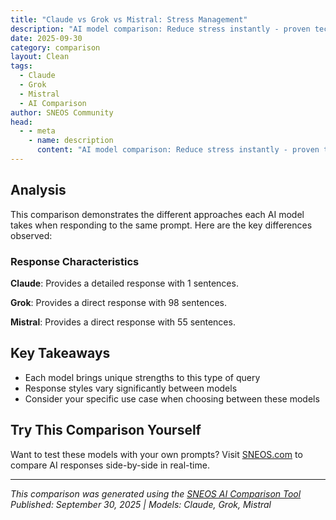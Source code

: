 ```yaml
---
title: "Claude vs Grok vs Mistral: Stress Management"
description: "AI model comparison: Reduce stress instantly - proven techniques for immediate relief..."
date: 2025-09-30
category: comparison
layout: Clean
tags:
  - Claude
  - Grok
  - Mistral
  - AI Comparison
author: SNEOS Community
head:
  - - meta
    - name: description
      content: "AI model comparison: Reduce stress instantly - proven techniques for immediate relief..."
---
```


<ChatComparison
  title="Claude vs Grok vs Mistral: Stress Management"
  prompt="Reduce stress instantly - proven techniques for immediate relief"
  :responses='{
    "Claude": "# Instant Stress Relief Techniques That Really Work\n\n## **Breathing Techniques (30 seconds - 2 minutes)**\n\n**4-7-8 Breathing**\n- Inhale for 4 counts\n- Hold for 7 counts  \n- Exhale for 8 counts\n- Repeat 3-4 times\n\n**Box Breathing**\n- Inhale for 4 counts\n- Hold for 4 counts\n- Exhale for 4 counts\n- Hold empty for 4 counts\n\n## **Physical Release Methods**\n\n**Progressive Muscle Relaxation (2-5 minutes)**\n- Tense shoulders for 5 seconds, then release\n- Clench fists tight, then let go\n- Tighten facial muscles, then relax\n\n**Quick Movement**\n- 20 jumping jacks\n- Shake out arms and legs vigorously\n- Stretch arms overhead and twist gently\n\n## **Mental Reset Techniques**\n\n**5-4-3-2-1 Grounding**\n- 5 things you can see\n- 4 things you can touch\n- 3 things you can hear\n- 2 things you can smell\n- 1 thing you can taste\n\n**Cold Water Reset**\n- Splash cold water on face/wrists\n- Hold ice cubes\n- Drink cold water slowly\n\n## **Instant Mindfulness**\n\n**60-Second Meditation**\n- Focus solely on your breath\n- Count breaths from 1 to 10\n- When mind wanders, return to counting\n\n**Visualization**\n- Picture a calm place for 30 seconds\n- Engage all senses in the mental image\n\n## **Emergency Stress Stoppers**\n\n- **Laugh** - Watch a funny video\n- **Hum or sing** - Activates vagus nerve  \n- **Smell something pleasant** - Keep lavender oil handy\n- **Call someone** who makes you feel better\n- **Step outside** for fresh air\n\n**Pro tip**: Practice these when calm so they\u0027re more effective during stress!",
    "Grok": "Stress can feel overwhelming, but there are proven techniques to help you reduce it instantly and regain a sense of calm. These methods are backed by science and can be practiced anywhere, anytime. Here are some effective strategies for immediate stress relief:\n\n---\n\n### 1. Deep Breathing (Diaphragmatic Breathing)\n   - **Why it works**: Deep breathing activates the parasympathetic nervous system, which helps lower your heart rate and calm your body by reducing the \u0022fight or flight\u0022 response.\n   - **How to do it**:\n     1. Sit or stand in a comfortable position.\n     2. Inhale deeply through your nose for a count of 4, allowing your belly to expand (not your chest).\n     3. Hold your breath for a count of 4.\n     4. Exhale slowly through your mouth for a count of 6-8.\n     5. Repeat for 1-2 minutes.\n   - **Instant effect**: You\u0027ll feel calmer as oxygen flow increases and stress hormones like cortisol decrease.\n\n---\n\n### 2. Progressive Muscle Relaxation (PMR)\n   - **Why it works**: Stress often causes physical tension. PMR helps release muscle tightness and signals your brain to relax.\n   - **How to do it**:\n     1. Start at your toes\u2014tense the muscles tightly for 5 seconds, then release.\n     2. Move up to your calves, thighs, hands, arms, shoulders, and face, tensing and releasing each group.\n     3. Focus on the feeling of relaxation after each release.\n     4. Takes about 5 minutes.\n   - **Instant effect**: Reduces physical stress symptoms and promotes a sense of ease.\n\n---\n\n### 3. 5-4-3-2-1 Grounding Technique\n   - **Why it works**: This mindfulness exercise shifts your focus from anxious thoughts to the present moment, breaking the cycle of stress.\n   - **How to do it**:\n     - Name 5 things you can see around you.\n     - Name 4 things you can touch or feel.\n     - Name 3 things you can hear.\n     - Name 2 things you can smell.\n     - Name 1 thing you can taste (or say something positive to yourself).\n   - **Instant effect**: Anchors you in the \u0022here and now,\u0022 reducing mental spiraling.\n\n---\n\n### 4. Quick Visualization or Guided Imagery\n   - **Why it works**: Visualizing a peaceful scene can trick your brain into feeling relaxed by triggering the same calming responses as if you were actually there.\n   - **How to do it**:\n     1. Close your eyes (if safe) and imagine a calming place\u2014like a beach, forest, or cozy room.\n     2. Engage all your senses: What do you see, hear, smell, or feel in this place?\n     3. Spend 1-2 minutes immersed in the scene.\n   - **Instant effect**: Lowers stress by distracting your mind and evoking positive emotions.\n\n---\n\n### 5. Physical Movement or Stretching\n   - **Why it works**: Stress often builds up as physical energy. Moving your body releases endorphins (natural mood boosters) and dissipates tension.\n   - **How to do it**:\n     - Stand up and shake out your arms and legs for 30 seconds.\n     - Do a quick stretch: Reach up to the sky, then touch your toes.\n     - Or take a 1-minute brisk walk if possible.\n   - **Instant effect**: Relieves tension and resets your mood.\n\n---\n\n### 6. Box Breathing (Used by Navy SEALs)\n   - **Why it works**: This structured breathing technique balances oxygen and carbon dioxide levels, calming the nervous system and improving focus.\n   - **How to do it**:\n     1. Inhale through your nose for a count of 4.\n     2. Hold your breath for a count of 4.\n     3. Exhale through your mouth for a count of 4.\n     4. Hold your breath again for a count of 4.\n     5. Repeat for 4-5 cycles.\n   - **Instant effect**: Slows racing thoughts and stabilizes emotions.\n\n---\n\n### 7. Squeeze and Release (Stress Ball or Hand Grip)\n   - **Why it works**: Squeezing something redirects nervous energy and provides a physical outlet for stress.\n   - **How to do it**:\n     - If you have a stress ball, squeeze it tightly for 10-15 seconds, then release.\n     - No stress ball? Clench your fists tightly, hold, and release.\n     - Repeat 5-10 times.\n   - **Instant effect**: Relieves pent-up tension and feels satisfying.\n\n---\n\n### 8. Quick Mindfulness or Body Scan\n   - **Why it works**: Mindfulness brings your attention to the present, preventing stress from escalating through overthinking.\n   - **How to do it**:\n     1. Pause for 30 seconds.\n     2. Notice your breath, the feeling of your feet on the ground, or sensations in your body.\n     3. Label thoughts as \u201Cjust thoughts\u201D without engaging with them.\n   - **Instant effect**: Creates mental space and reduces reactivity to stress.\n\n---\n\n### 9. Laugh or Smile (Even if Forced)\n   - **Why it works**: Laughter, even if fake, triggers the release of feel-good chemicals like dopamine and reduces cortisol levels.\n   - **How to do it**:\n     - Force a smile for 10-15 seconds (it tricks your brain into feeling happier).\n     - Watch a quick funny video or recall a humorous memory if possible.\n   - **Instant effect**: Lightens your mood and disrupts stress patterns.\n\n---\n\n### 10. Sip Cold Water or Splash Your Face\n   - **Why it works**: Cold stimuli can activate the \u0022dive reflex,\u0022 slowing your heart rate and calming your nervous system.\n   - **How to do it**:\n     - Slowly sip a glass of cold water, focusing on the sensation.\n     - Alternatively, splash cold water on your face or wrists.\n   - **Instant effect**: Provides a quick reset for an overactive mind and body.\n\n---\n\n### Bonus Tips for Prevention and Quick Access:\n- **Keep a stress toolkit**: Carry a small item (like a stress ball, calming scent, or photo of a loved one) to use as a grounding reminder.\n- **Practice regularly**: The more you use these techniques, the faster they work during stressful moments.\n- **Limit stimulants**: If possible, avoid caffeine or sugar spikes, as they can worsen anxiety in the moment.\n\nThese techniques are simple yet powerful ways to manage stress instantly. Try a few to see which works best for you, and remember that even a minute or two can make a big difference. If stress persists or feels unmanageable, consider reaching out to a professional for support. Want a tailored plan or more details on any method? Let me know!",
    "Mistral": "Reducing stress instantly can be challenging, but there are several proven techniques that can provide immediate relief. Here are some methods you can try:\n\n### 1. **Deep Breathing Exercises**\n- **4-7-8 Breathing:** Inhale for 4 seconds, hold your breath for 7 seconds, and exhale for 8 seconds. Repeat this cycle a few times.\n- **Box Breathing:** Inhale for 4 seconds, hold for 4 seconds, exhale for 4 seconds, and hold for 4 seconds. Repeat as needed.\n\n### 2. **Mindfulness and Meditation**\n- **Mindfulness Meditation:** Focus on the present moment without judgment. You can use apps like Headspace, Calm, or Insight Timer for guided sessions.\n- **Body Scan Meditation:** Mentally scan your body from head to toe, paying attention to any sensations, tension, or discomfort.\n\n### 3. **Progressive Muscle Relaxation**\n- Tense and then relax each muscle group in your body, one at a time. This helps to release physical tension and promote relaxation.\n\n### 4. **Grounding Techniques**\n- **5-4-3-2-1 Method:** Name 5 things you can see, 4 things you can touch, 3 things you can hear, 2 things you can smell, and 1 thing you can taste. This helps to bring your focus back to the present moment.\n- **2-Minute Vacation:** Close your eyes and imagine a peaceful scene, such as a beach or a forest. Focus on the details and sensations of that scene.\n\n### 5. **Physical Activity**\n- **Quick Walk:** A brisk walk can help clear your mind and reduce stress hormones.\n- **Stretching:** Simple stretches can help release tension in your muscles and improve your mood.\n\n### 6. **Aromatherapy**\n- Use essential oils like lavender, chamomile, or peppermint. You can apply them to your wrists, use a diffuser, or simply smell them directly from the bottle.\n\n### 7. **Music Therapy**\n- Listen to calming music or nature sounds. Classical music, instrumental tracks, or nature sounds can help lower your heart rate and promote relaxation.\n\n### 8. **Social Support**\n- **Talk to Someone:** Reach out to a friend, family member, or colleague. Sometimes just talking about what\u0027s bothering you can provide relief.\n- **Laughter:** Watch a funny video or talk to someone who makes you laugh. Laughter is a great stress reliever.\n\n### 9. **Quick Relaxation Techniques**\n- **Shoulder Rolls:** Roll your shoulders up towards your ears and then back down. Repeat a few times.\n- **Neck Stretches:** Gently tilt your head towards one shoulder, hold for a few seconds, and then repeat on the other side.\n\n### 10. **Hydration and Snacks**\n- **Drink Water:** Sometimes dehydration can exacerbate stress. Make sure you\u0027re drinking enough water.\n- **Healthy Snack:** Eat a small, healthy snack like a piece of fruit or some nuts. This can help stabilize your blood sugar and improve your mood.\n\n### 11. **Visualization**\n- **Guided Imagery:** Imagine a peaceful scene or a place where you feel calm and relaxed. Focus on the details and sensations of that scene.\n\n### 12. **Journaling**\n- Write down your thoughts and feelings. This can help you process what\u0027s bothering you and provide a sense of relief.\n\n### 13. **Breathing Apps**\n- Use apps like Breathe2Relax or Breathwrk, which guide you through various breathing exercises designed to reduce stress.\n\n### 14. **Nature Exposure**\n- If possible, spend a few minutes outside in nature. The fresh air and natural surroundings can be very calming.\n\n### 15. **Positive Affirmations**\n- Repeat positive affirmations to yourself, such as \u0022I am calm and relaxed\u0022 or \u0022I can handle this.\u0022\n\nThese techniques can provide immediate relief, but for long-term stress management, consider incorporating regular exercise, a healthy diet, adequate sleep, and professional help if needed."
  }'
  published-date="22:46"
/>

## Analysis

This comparison demonstrates the different approaches each AI model takes when responding to the same prompt. Here are the key differences observed:

### Response Characteristics

**Claude**: Provides a detailed response with 1 sentences. 

**Grok**: Provides a direct response with 98 sentences. 

**Mistral**: Provides a direct response with 55 sentences. 

## Key Takeaways

- Each model brings unique strengths to this type of query
- Response styles vary significantly between models
- Consider your specific use case when choosing between these models

## Try This Comparison Yourself

Want to test these models with your own prompts? Visit [SNEOS.com](https://sneos.com) to compare AI responses side-by-side in real-time.

---

*This comparison was generated using the [SNEOS AI Comparison Tool](https://sneos.com)*
*Published: September 30, 2025 | Models: Claude, Grok, Mistral*
